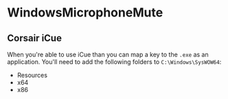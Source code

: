 # WindowsMicrophoneMute
## Corsair iCue
When you're able to use iCue than you can map a key to the `.exe` as an application.
You'll need to add the following folders to `C:\Windows\SysWOW64`:
- Resources
- x64
- x86